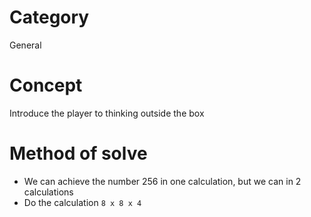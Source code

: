 # Category
General
# Concept
Introduce the player to thinking outside the box
# Method of solve
* We can achieve the number 256 in one calculation, but we can in 2 calculations
* Do the calculation `8 x 8 x 4`
